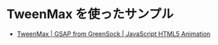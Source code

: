 TweenMax を使ったサンプル
==================

- [TweenMax | GSAP from GreenSock | JavaScript HTML5 Animation](https://greensock.com/tweenmax)
